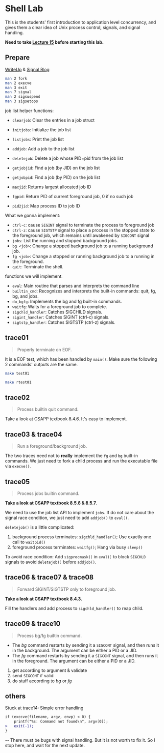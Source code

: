 # Shell Lab

This is the students' first introduction to application level concurrency, and
gives them a clear idea of Unix process control, signals, and signal handling.

**Need to take [Lecture 15](https://www.bilibili.com/video/BV1iW411d7hd?p=15)
before starting this lab.**

## Prepare

[WriteUp](http://csapp.cs.cmu.edu/3e/shlab.pdf) &
[Signal Blog](https://github.com/huang-feiyu/Learning-Space/tree/main/Tech-Blog/Signal)

```bash
man 2 fork
man 2 execve
man 3 exit
man 7 signal
man 2 sigsuspend
man 3 sigsetops
```

job list helper functions:
* `clearjob`: Clear the entries in a job struct
* `initjobs`: Initialize the job list

* `listjobs`: Print the job list

* `addjob`: Add a job to the job list
* `deletejob`: Delete a job whose PID=pid from the job list

* `getjobjid`: Find a job (by JID) on the job list
* `getjobpid`: Find a job (by PID) on the job list

* `maxjid`: Returns largest allocated job ID

* `fgpid`: Return PID of current foreground job, 0 if no such job

* `pid2jid`: Map process ID to job ID

What we gonna implement:
* `ctrl-c`: cause `SIGINT` signal to terminate the process to foreground job
* `ctrl-z`: cause `SIGTSTP` signal to place a process in the stopped state to
  the foreground job, which remains until awakened by `SIGCONT` signal
* `jobs`: List the running and stopped background jobs.
* `bg <job>`: Change a stopped background job to a running background job.
* `fg <job>`: Change a stopped or running background job to a running in the foreground.
* `quit`: Terminate the shell.

functions we will implement:
* `eval`: Main routine that parses and interprets the command line
* `builtin_cmd`: Recognizes and interprets the built-in commands: quit, fg, bg, and jobs.
* `do_bgfg`: Implements the bg and fg built-in commands.
* `waitfg`: Waits for a foreground job to complete.
* `sigchld_handler`: Catches SIGCHILD signals.
* `sigint_handler`: Catches SIGINT (ctrl-c) signals.
* `sigtstp_handler`: Catches SIGTSTP (ctrl-z) signals.

## trace01

> Properly terminate on EOF.

It is a EOF test, which has been handled by `main()`. Make sure the following 2
commands' outputs are the same.

```bash
make test01

make rtest01
```

## trace02

> Process builtin quit command.

Take a look at CSAPP textbook 8.4.6. It's easy to implement.

## trace03 & trace04

> Run a foreground/background job.

The two traces need not to **really** implement the `fg` and `bg` built-in commands.
We just need to fork a child process and run the executable file via `execve()`.

## trace05

> Process jobs builtin command.

**Take a look at CSAPP textbook 8.5.6 & 8.5.7**.

We need to use the job list API to implement `jobs`. If do not care about the
signal race condition, we just need to add `addjob()` to `eval()`.

`deletejob()` is a little complicated:
1. background process terminates: `sigchld_handler()`; Use exactly one call to
`waitpid()`
2. foreground process terminates: `waitfg()`; Hang via busy `sleep()`

To avoid race condition: Add `sigprocmask()` in `eval()` to block `SIGCHLD`
signals to avoid `deletejob()` before `addjob()`.

## trace06 & trace07 & trace08

> Forward SIGINT/SIGTSTP only to foreground job.

**Take a look at CSAPP textbook 8.4.3**.

Fill the handlers and add process to `sigchld_handler()` to reap child.

## trace09 & trace10

> Process bg/fg builtin command.

* The *bg* <job> command restarts <job> by sending it a `SIGCONT` signal, and
then runs it in the background. The <job> argument can be either a PID or a JID.
* The *fg* <job> command restarts <job> by sending it a `SIGCONT` signal, and
then runs it in the foreground. The <job> argument can be either a PID or a JID.

1. get <job> according to argument & validate <job>
2. send `SIGCONT` if valid
3. do stuff according to *bg* or *fg*

## others

Stuck at trace14: Simple error handling

```diff
if (execve(filename, argv, envp) < 0) {
    printf("%s: Command not found\n", argv[0]);
>   exit(-1);
}
```

-- There must be bugs with signal handling. But it is not worth to fix it.
So I stop here, and wait for the next update.
